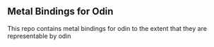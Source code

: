 ## Metal Bindings for Odin ##

This repo contains metal bindings for odin to the extent that they are representable by odin
